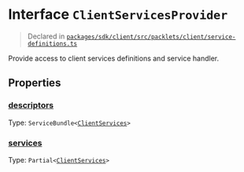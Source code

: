 # Interface `ClientServicesProvider`
> Declared in [`packages/sdk/client/src/packlets/client/service-definitions.ts`]()

Provide access to client services definitions and service handler.

## Properties
### [descriptors](https://github.com/dxos/dxos/blob/main/packages/sdk/client/src/packlets/client/service-definitions.ts#L47)
Type: <code>ServiceBundle&lt;[ClientServices](/api/@dxos/client/types/ClientServices)&gt;</code>

### [services](https://github.com/dxos/dxos/blob/main/packages/sdk/client/src/packlets/client/service-definitions.ts#L48)
Type: <code>Partial&lt;[ClientServices](/api/@dxos/client/types/ClientServices)&gt;</code>
